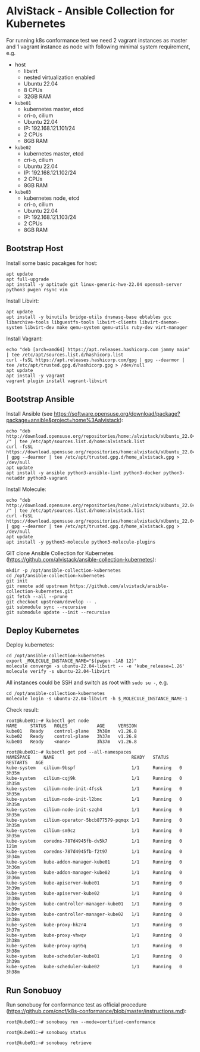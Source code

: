 # AlviStack - Ansible Collection for Kubernetes

For running k8s conformance test we need 2 vagrant instances as master
and 1 vagrant instance as node with following minimal system
requirement, e.g.

-   host
    -   libvirt
    -   nested virtualization enabled
    -   Ubuntu 22.04
    -   8 CPUs
    -   32GB RAM
-   `kube01`
    -   kubernetes master, etcd
    -   cri-o, cilium
    -   Ubuntu 22.04
    -   IP: 192.168.121.101/24
    -   2 CPUs
    -   8GB RAM
-   `kube02`
    -   kubernetes master, etcd
    -   cri-o, cilium
    -   Ubuntu 22.04
    -   IP: 192.168.121.102/24
    -   2 CPUs
    -   8GB RAM
-   `kube03`
    -   kubernetes node, etcd
    -   cri-o, cilium
    -   Ubuntu 22.04
    -   IP: 192.168.121.103/24
    -   2 CPUs
    -   8GB RAM

## Bootstrap Host

Install some basic pacakges for host:

    apt update
    apt full-upgrade
    apt install -y aptitude git linux-generic-hwe-22.04 openssh-server python3 pwgen rsync vim

Install Libvirt:

    apt update
    apt install -y binutils bridge-utils dnsmasq-base ebtables gcc libarchive-tools libguestfs-tools libvirt-clients libvirt-daemon-system libvirt-dev make qemu-system qemu-utils ruby-dev virt-manager

Install Vagrant:

    echo "deb [arch=amd64] https://apt.releases.hashicorp.com jammy main" | tee /etc/apt/sources.list.d/hashicorp.list
    curl -fsSL https://apt.releases.hashicorp.com/gpg | gpg --dearmor | tee /etc/apt/trusted.gpg.d/hashicorp.gpg > /dev/null
    apt update
    apt install -y vagrant
    vagrant plugin install vagrant-libvirt

## Bootstrap Ansible

Install Ansible (see
<https://software.opensuse.org/download/package?package=ansible&project=home%3Aalvistack>):

    echo "deb http://download.opensuse.org/repositories/home:/alvistack/xUbuntu_22.04/ /" | tee /etc/apt/sources.list.d/home:alvistack.list
    curl -fsSL https://download.opensuse.org/repositories/home:alvistack/xUbuntu_22.04/Release.key | gpg --dearmor | tee /etc/apt/trusted.gpg.d/home_alvistack.gpg > /dev/null
    apt update
    apt install -y ansible python3-ansible-lint python3-docker python3-netaddr python3-vagrant

Install Molecule:

    echo "deb http://download.opensuse.org/repositories/home:/alvistack/xUbuntu_22.04/ /" | tee /etc/apt/sources.list.d/home:alvistack.list
    curl -fsSL https://download.opensuse.org/repositories/home:alvistack/xUbuntu_22.04/Release.key | gpg --dearmor | tee /etc/apt/trusted.gpg.d/home_alvistack.gpg > /dev/null
    apt update
    apt install -y python3-molecule python3-molecule-plugins

GIT clone Ansible Collection for Kubernetes
(<https://github.com/alvistack/ansible-collection-kubernetes>):

    mkdir -p /opt/ansible-collection-kubernetes
    cd /opt/ansible-collection-kubernetes
    git init
    git remote add upstream https://github.com/alvistack/ansible-collection-kubernetes.git
    git fetch --all --prune
    git checkout upstream/develop -- .
    git submodule sync --recursive
    git submodule update --init --recursive

## Deploy Kubernetes

Deploy kubernetes:

    cd /opt/ansible-collection-kubernetes
    export _MOLECULE_INSTANCE_NAME="$(pwgen -1AB 12)"
    molecule converge -s ubuntu-22.04-libvirt -- -e 'kube_release=1.26'
    molecule verify -s ubuntu-22.04-libvirt

All instances could be SSH and switch as root with `sudo su -`, e.g.

    cd /opt/ansible-collection-kubernetes
    molecule login -s ubuntu-22.04-libvirt -h $_MOLECULE_INSTANCE_NAME-1

Check result:

    root@kube01:~# kubectl get node
    NAME     STATUS   ROLES           AGE     VERSION
    kube01   Ready    control-plane   3h38m   v1.26.8
    kube02   Ready    control-plane   3h37m   v1.26.8
    kube03   Ready    <none>          3h37m   v1.26.8

    root@kube01:~# kubectl get pod --all-namespaces
    NAMESPACE     NAME                             READY   STATUS    RESTARTS   AGE
    kube-system   cilium-9bspf                     1/1     Running   0          3h35m
    kube-system   cilium-cqj9k                     1/1     Running   0          3h35m
    kube-system   cilium-node-init-4fssk           1/1     Running   0          3h35m
    kube-system   cilium-node-init-l2bmc           1/1     Running   0          3h35m
    kube-system   cilium-node-init-szqh4           1/1     Running   0          3h35m
    kube-system   cilium-operator-5bcb877579-pqmqx 1/1     Running   0          3h35m
    kube-system   cilium-sm9cz                     1/1     Running   0          3h35m
    kube-system   coredns-787d4945fb-dv5k7         1/1     Running   0          121m
    kube-system   coredns-787d4945fb-f2t97         1/1     Running   0          3h34m
    kube-system   kube-addon-manager-kube01        1/1     Running   0          3h36m
    kube-system   kube-addon-manager-kube02        1/1     Running   0          3h36m
    kube-system   kube-apiserver-kube01            1/1     Running   0          3h39m
    kube-system   kube-apiserver-kube02            1/1     Running   0          3h38m
    kube-system   kube-controller-manager-kube01   1/1     Running   0          3h39m
    kube-system   kube-controller-manager-kube02   1/1     Running   0          3h38m
    kube-system   kube-proxy-hk2r4                 1/1     Running   0          3h37m
    kube-system   kube-proxy-vhwqv                 1/1     Running   0          3h38m
    kube-system   kube-proxy-xp95q                 1/1     Running   0          3h38m
    kube-system   kube-scheduler-kube01            1/1     Running   0          3h39m
    kube-system   kube-scheduler-kube02            1/1     Running   0          3h38m

## Run Sonobuoy

Run sonobuoy for conformance test as official procedure
(<https://github.com/cncf/k8s-conformance/blob/master/instructions.md>):

    root@kube01:~# sonobuoy run --mode=certified-conformance

    root@kube01:~# sonobuoy status

    root@kube01:~# sonobuoy retrieve
